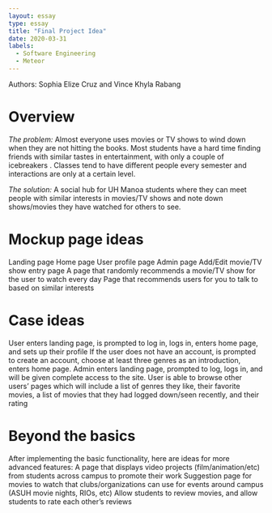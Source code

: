 ```yaml
---
layout: essay
type: essay
title: "Final Project Idea"
date: 2020-03-31
labels:
  - Software Engineering
  - Meteor
---
```

Authors: Sophia Elize Cruz and Vince Khyla Rabang

# Overview
*The problem:* Almost everyone uses movies or TV shows to wind down when they are not hitting the books. Most students have a hard time finding friends with similar tastes in entertainment, with only a couple of icebreakers  . Classes tend to have different people every semester and interactions are only at a certain level.

*The solution:* A social hub for UH Manoa students where they can meet people with similar interests in movies/TV shows and note down shows/movies they have watched for others to see.

# Mockup page ideas
Landing page
Home page
User profile page
Admin page
Add/Edit movie/TV show entry page
A page that randomly recommends a movie/TV show for the user to watch every day
Page that recommends users for you to talk to based on similar interests

# Case ideas
User enters landing page, is prompted to log in, logs in, enters home page, and sets up their profile
If the user does not have an account, is prompted to create an account, choose at least three genres as an introduction, enters home page.
Admin enters landing page, prompted to log, logs in, and will be given complete access to the site.
User is able to browse other users’ pages which will include a list of genres they like, their favorite movies, a list of movies that they had logged down/seen recently, and their rating


# Beyond the basics
After implementing the basic functionality, here are ideas for more advanced features:
A page that displays video projects (film/animation/etc) from students across campus to promote their work
Suggestion page for movies to watch that clubs/organizations can use for events around campus (ASUH movie nights, RIOs, etc)
Allow students to review movies, and allow students to rate each other’s reviews
